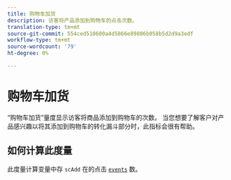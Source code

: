 ```yaml
---
title: 购物车加货
description: 访客将产品添加到购物车的点击次数。
translation-type: tm+mt
source-git-commit: 554ced510600a4d5866e89806b058b5d2d9a3edf
workflow-type: tm+mt
source-wordcount: '79'
ht-degree: 0%

---
```



# 购物车加货

“购物车加货”量度显示访客将商品添加到购物车的次数。 当您想要了解客户对产品感兴趣以将其添加到购物车的转化漏斗部分时，此指标会很有帮助。

## 如何计算此度量

此度量计算变量中存 `scAdd` 在的点击 [`events`](/help/implement/vars/page-vars/events/events-overview.md) 数。
